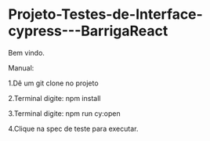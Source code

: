 # Projeto-Testes-de-Interface-cypress---BarrigaReact
Bem vindo.

Manual: 

1.Dê um git clone no projeto

2.Terminal digite: npm install

3.Terminal digite: npm run cy:open

4.Clique na spec de teste para executar.
